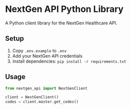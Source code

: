 # NextGen API Python Library

A Python client library for the NextGen Healthcare API.

## Setup
1. Copy `.env.example` to `.env`
2. Add your NextGen API credentials
3. Install dependencies: `pip install -r requirements.txt`

## Usage
```python
from nextgen_api import NextGenClient

client = NextGenClient()
codes = client.master.get_codes()